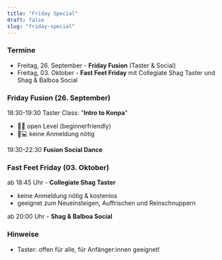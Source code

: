 ```yaml
---
title: "Friday Special"
draft: false
slug: "friday-special"
---
```


### Termine

- Freitag, 26. September - **Friday Fusion** (Taster & Social)
- Freitag, 03. Oktober - **Fast Feet Friday** mit Collegiate Shag Taster und Shag & Balboa Social

### Friday Fusion (26. September)
18:30-19:30 Taster Class: "**Intro to Konpa**"
- 🐣🦩 open Level (beginnerfriendly)
- 📝💻 keine Anmeldung nötig

19:30-22:30 **Fusion Social Dance**

### Fast Feet Friday (03. Oktober)
ab 18:45 Uhr - **Collegiate Shag Taster**
- keine Anmeldung nötig & kostenlos
- geeignet zum Neueinsteigen, Auffrischen und Reinschnuppern

ab 20:00 Uhr - **Shag & Balboa Social**

### Hinweise
- Taster: offen für alle, für Anfänger:innen geeignet!
